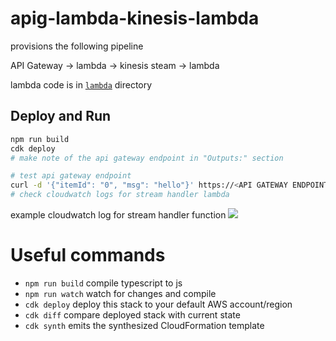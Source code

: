 # apig-lambda-kinesis-lambda

provisions the following pipeline

API Gateway -> lambda -> kinesis steam -> lambda

lambda code is in [`lambda`](lambda) directory

## Deploy and Run

```sh
npm run build
cdk deploy
# make note of the api gateway endpoint in "Outputs:" section

# test api gateway endpoint
curl -d '{"itemId": "0", "msg": "hello"}' https://<API GATEWAY ENDPOINT>/prod/service01
# check cloudwatch logs for stream handler lambda
```

example cloudwatch log for stream handler function
![](https://www.evernote.com/l/AAFDu2TDI4FP-418SfdaRM1d63jwAKHo5osB/image.png)

# Useful commands

 * `npm run build`   compile typescript to js
 * `npm run watch`   watch for changes and compile
 * `cdk deploy`      deploy this stack to your default AWS account/region
 * `cdk diff`        compare deployed stack with current state
 * `cdk synth`       emits the synthesized CloudFormation template
